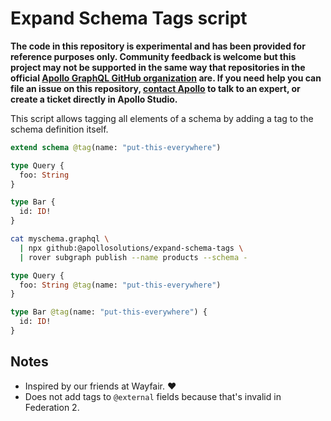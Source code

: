 # Expand Schema Tags script

**The code in this repository is experimental and has been provided for reference purposes only. Community feedback is welcome but this project may not be supported in the same way that repositories in the official [Apollo GraphQL GitHub organization](https://github.com/apollographql) are. If you need help you can file an issue on this repository, [contact Apollo](https://www.apollographql.com/contact-sales) to talk to an expert, or create a ticket directly in Apollo Studio.**

This script allows tagging all elements of a schema by adding a tag to the
schema definition itself.

```graphql
extend schema @tag(name: "put-this-everywhere")

type Query {
  foo: String
}

type Bar {
  id: ID!
}
```

```sh
cat myschema.graphql \
  | npx github:@apollosolutions/expand-schema-tags \
  | rover subgraph publish --name products --schema -
```

```graphql
type Query {
  foo: String @tag(name: "put-this-everywhere")
}

type Bar @tag(name: "put-this-everywhere") {
  id: ID!
}
```

## Notes

- Inspired by our friends at Wayfair. ❤️
- Does not add tags to `@external` fields because that's invalid in Federation 2.
